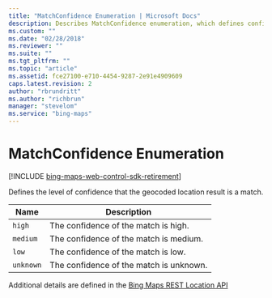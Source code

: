 ```yaml
---
title: "MatchConfidence Enumeration | Microsoft Docs"
description: Describes MatchConfidence enumeration, which defines confidence level of geocoded location results, and provides a description for each confidence level which includes high, medium, low and unknown.
ms.custom: ""
ms.date: "02/28/2018"
ms.reviewer: ""
ms.suite: ""
ms.tgt_pltfrm: ""
ms.topic: "article"
ms.assetid: fce27100-e710-4454-9287-2e91e4909609
caps.latest.revision: 2
author: "rbrundritt"
ms.author: "richbrun"
manager: "stevelom"
ms.service: "bing-maps"
---
```


# MatchConfidence Enumeration

[!INCLUDE [bing-maps-web-control-sdk-retirement](../../../includes/bing-maps-web-control-sdk-retirement.md)]

Defines the level of confidence that the geocoded location result is a match.

| Name | Description |
|---------|-----------------------------------------|
| `high`    | The confidence of the match is high.    |
| `medium`  | The confidence of the match is medium.  |
| `low`     | The confidence of the match is low.     |
| `unknown` | The confidence of the match is unknown. |

Additional details are defined in the [Bing Maps REST Location API](../../../rest-services/locations/index.md)
